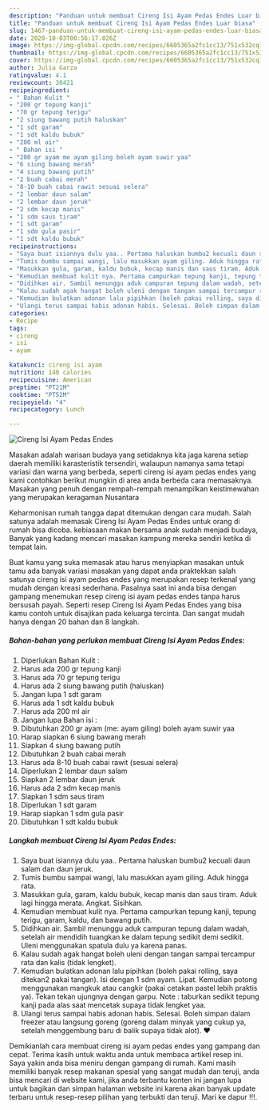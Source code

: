 ```yaml
---
description: "Panduan untuk membuat Cireng Isi Ayam Pedas Endes Luar biasa"
title: "Panduan untuk membuat Cireng Isi Ayam Pedas Endes Luar biasa"
slug: 1467-panduan-untuk-membuat-cireng-isi-ayam-pedas-endes-luar-biasa
date: 2020-10-03T00:56:17.026Z
image: https://img-global.cpcdn.com/recipes/6605365a2fc1cc13/751x532cq70/cireng-isi-ayam-pedas-endes-foto-resep-utama.jpg
thumbnail: https://img-global.cpcdn.com/recipes/6605365a2fc1cc13/751x532cq70/cireng-isi-ayam-pedas-endes-foto-resep-utama.jpg
cover: https://img-global.cpcdn.com/recipes/6605365a2fc1cc13/751x532cq70/cireng-isi-ayam-pedas-endes-foto-resep-utama.jpg
author: Julia Garza
ratingvalue: 4.1
reviewcount: 30421
recipeingredient:
- " Bahan Kulit "
- "200 gr tepung kanji"
- "70 gr tepung terigu"
- "2 siung bawang putih haluskan"
- "1 sdt garam"
- "1 sdt kaldu bubuk"
- "200 ml air"
- " Bahan isi "
- "200 gr ayam me ayam giling boleh ayam suwir yaa"
- "6 siung bawang merah"
- "4 siung bawang putih"
- "2 buah cabai merah"
- "8-10 buah cabai rawit sesuai selera"
- "2 lembar daun salam"
- "2 lembar daun jeruk"
- "2 sdm kecap manis"
- "1 sdm saus tiram"
- "1 sdt garam"
- "1 sdm gula pasir"
- "1 sdt kaldu bubuk"
recipeinstructions:
- "Saya buat isiannya dulu yaa.. Pertama haluskan bumbu2 kecuali daun salam dan daun jeruk."
- "Tumis bumbu sampai wangi, lalu masukkan ayam giling. Aduk hingga rata."
- "Masukkan gula, garam, kaldu bubuk, kecap manis dan saus tiram. Aduk lagi hingga merata. Angkat. Sisihkan."
- "Kemudian membuat kulit nya. Pertama campurkan tepung kanji, tepung terigu, garam, kaldu, dan bawang putih."
- "Didihkan air. Sambil menunggu aduk campuran tepung dalam wadah, setelah air mendidih tuangkan ke dalam tepung sedikit demi sedikit. Uleni menggunakan spatula dulu ya karena panas."
- "Kalau sudah agak hangat boleh uleni dengan tangan sampai tercampur rata dan kalis (tidak lengket)."
- "Kemudian bulatkan adonan lalu pipihkan (boleh pakai rolling, saya ditekan2 pakai tangan). Isi dengan 1 sdm ayam. Lipat. Kemudian potong menggunakan mangkuk atau cangkir (pakai cetakan pastel lebih praktis ya). Tekan tekan ujungnya dengan garpu. Note : taburkan sedikit tepung kanji pada alas saat mencetak supaya tidak lengket yaa."
- "Ulangi terus sampai habis adonan habis. Selesai. Boleh simpan dalam freezer atau langsung goreng (goreng dalam minyak yang cukup ya, setelah menggembung baru di balik supaya tidak alot). ❤️"
categories:
- Recipe
tags:
- cireng
- isi
- ayam

katakunci: cireng isi ayam 
nutrition: 140 calories
recipecuisine: American
preptime: "PT21M"
cooktime: "PT52M"
recipeyield: "4"
recipecategory: Lunch

---
```



![Cireng Isi Ayam Pedas Endes](https://img-global.cpcdn.com/recipes/6605365a2fc1cc13/751x532cq70/cireng-isi-ayam-pedas-endes-foto-resep-utama.jpg)

Masakan adalah warisan budaya yang setidaknya kita jaga karena setiap daerah memiliki karasteristik tersendiri, walaupun namanya sama tetapi variasi dan warna yang berbeda, seperti cireng isi ayam pedas endes yang kami contohkan berikut mungkin di area anda berbeda cara memasaknya. Masakan yang penuh dengan rempah-rempah menampilkan keistimewahan yang merupakan keragaman Nusantara

Keharmonisan rumah tangga dapat ditemukan dengan cara mudah. Salah satunya adalah memasak Cireng Isi Ayam Pedas Endes untuk orang di rumah bisa dicoba. kebiasaan makan bersama anak sudah menjadi budaya, Banyak yang kadang mencari masakan kampung mereka sendiri ketika di tempat lain.



Buat kamu yang suka memasak atau harus menyiapkan masakan untuk tamu ada banyak variasi masakan yang dapat anda praktekkan salah satunya cireng isi ayam pedas endes yang merupakan resep terkenal yang mudah dengan kreasi sederhana. Pasalnya saat ini anda bisa dengan gampang menemukan resep cireng isi ayam pedas endes tanpa harus bersusah payah.
Seperti resep Cireng Isi Ayam Pedas Endes yang bisa kamu contoh untuk disajikan pada keluarga tercinta. Dan sangat mudah hanya dengan 20 bahan dan 8 langkah.


<!--inarticleads1-->

##### Bahan-bahan yang perlukan membuat Cireng Isi Ayam Pedas Endes:

1. Diperlukan  Bahan Kulit :
1. Harus ada 200 gr tepung kanji
1. Harus ada 70 gr tepung terigu
1. Harus ada 2 siung bawang putih (haluskan)
1. Jangan lupa 1 sdt garam
1. Harus ada 1 sdt kaldu bubuk
1. Harus ada 200 ml air
1. Jangan lupa  Bahan isi :
1. Dibutuhkan 200 gr ayam (me: ayam giling) boleh ayam suwir yaa
1. Harap siapkan 6 siung bawang merah
1. Siapkan 4 siung bawang putih
1. Dibutuhkan 2 buah cabai merah
1. Harus ada 8-10 buah cabai rawit (sesuai selera)
1. Diperlukan 2 lembar daun salam
1. Siapkan 2 lembar daun jeruk
1. Harus ada 2 sdm kecap manis
1. Siapkan 1 sdm saus tiram
1. Diperlukan 1 sdt garam
1. Harap siapkan 1 sdm gula pasir
1. Dibutuhkan 1 sdt kaldu bubuk




<!--inarticleads2-->

##### Langkah membuat  Cireng Isi Ayam Pedas Endes:

1. Saya buat isiannya dulu yaa.. Pertama haluskan bumbu2 kecuali daun salam dan daun jeruk.
1. Tumis bumbu sampai wangi, lalu masukkan ayam giling. Aduk hingga rata.
1. Masukkan gula, garam, kaldu bubuk, kecap manis dan saus tiram. Aduk lagi hingga merata. Angkat. Sisihkan.
1. Kemudian membuat kulit nya. Pertama campurkan tepung kanji, tepung terigu, garam, kaldu, dan bawang putih.
1. Didihkan air. Sambil menunggu aduk campuran tepung dalam wadah, setelah air mendidih tuangkan ke dalam tepung sedikit demi sedikit. Uleni menggunakan spatula dulu ya karena panas.
1. Kalau sudah agak hangat boleh uleni dengan tangan sampai tercampur rata dan kalis (tidak lengket).
1. Kemudian bulatkan adonan lalu pipihkan (boleh pakai rolling, saya ditekan2 pakai tangan). Isi dengan 1 sdm ayam. Lipat. Kemudian potong menggunakan mangkuk atau cangkir (pakai cetakan pastel lebih praktis ya). Tekan tekan ujungnya dengan garpu. Note : taburkan sedikit tepung kanji pada alas saat mencetak supaya tidak lengket yaa.
1. Ulangi terus sampai habis adonan habis. Selesai. Boleh simpan dalam freezer atau langsung goreng (goreng dalam minyak yang cukup ya, setelah menggembung baru di balik supaya tidak alot). ❤️




Demikianlah cara membuat cireng isi ayam pedas endes yang gampang dan cepat. Terima kasih untuk waktu anda untuk membaca artikel resep ini. Saya yakin anda bisa meniru dengan gampang di rumah. Kami masih memiliki banyak resep makanan spesial yang sangat mudah dan teruji, anda bisa mencari di website kami, jika anda terbantu konten ini jangan lupa untuk bagikan dan simpan halaman website ini karena akan banyak update terbaru untuk resep-resep pilihan yang terbukti dan teruji. Mari ke dapur !!!. 
